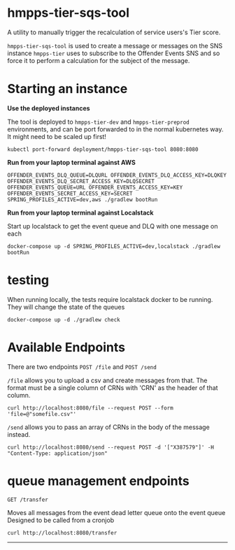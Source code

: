 # hmpps-tier-sqs-tool

A utility to manually trigger the recalculation of service users's Tier score.

`hmpps-tier-sqs-tool` is used to create a message or messages on the SNS instance `hmpps-tier` uses to subscribe to the Offender Events SNS and so force it to perform a calculation for the subject of the message.

# Starting an instance

**Use the deployed instances**

The tool is deployed to `hmpps-tier-dev` and `hmpps-tier-preprod` environments, and can be port forwarded to in the normal kubernetes way. It might need to be scaled up first!

`kubectl port-forward deployment/hmpps-tier-sqs-tool 8080:8080`

**Run from your laptop terminal against AWS**

`
OFFENDER_EVENTS_DLQ_QUEUE=DLQURL OFFENDER_EVENTS_DLQ_ACCESS_KEY=DLQKEY OFFENDER_EVENTS_DLQ_SECRET_ACCESS_KEY=DLQSECRET OFFENDER_EVENTS_QUEUE=URL OFFENDER_EVENTS_ACCESS_KEY=KEY OFFENDER_EVENTS_SECRET_ACCESS_KEY=SECRET SPRING_PROFILES_ACTIVE=dev,aws ./gradlew bootRun
`

**Run from your laptop terminal against Localstack**

Start up localstack to get the event queue and DLQ with one message on each

`
docker-compose up -d
SPRING_PROFILES_ACTIVE=dev,localstack ./gradlew bootRun
`

# testing

When running locally, the tests require localstack docker to be running. They will change the state of the queues

`docker-compose up -d
./gradlew check`

# Available Endpoints

There are two endpoints `POST /file` and `POST /send`

`/file` allows you to upload a csv and create messages from that.
The format must be a single column of CRNs with 'CRN' as the header of that column.

`curl http://localhost:8080/file --request POST --form 'file=@"somefile.csv"'`

`/send` allows you to pass an array of CRNs in the body of the message instead.

`curl http://localhost:8080/send --request POST -d '["X387579"]' -H "Content-Type: application/json"`

# queue management endpoints

`GET /transfer`

Moves all messages from the event dead letter queue onto the event queue
Designed to be called from a cronjob

`curl http://localhost:8080/transfer`

-------
